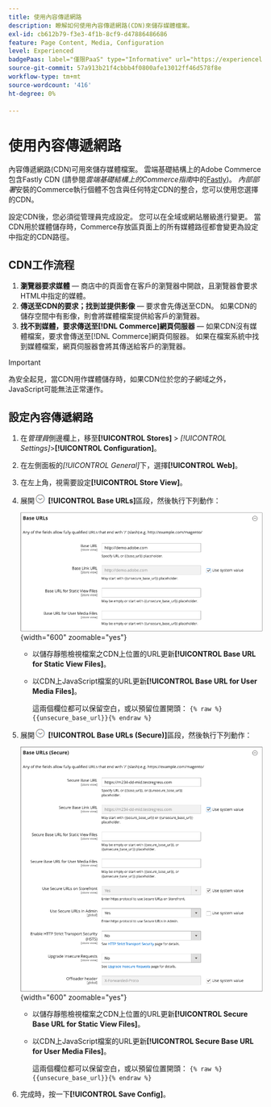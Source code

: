 ```yaml
---
title: 使用內容傳遞網路
description: 瞭解如何使用內容傳遞網路(CDN)來儲存媒體檔案。
exl-id: cb612b79-f3e3-4f1b-8cf9-d47886486686
feature: Page Content, Media, Configuration
level: Experienced
badgePaas: label="僅限PaaS" type="Informative" url="https://experienceleague.adobe.com/en/docs/commerce/user-guides/product-solutions" tooltip="僅適用於雲端專案(Adobe管理的PaaS基礎結構)和內部部署專案的Adobe Commerce 。"
source-git-commit: 57a913b21f4cbbb4f0800afe13012ff46d578f8e
workflow-type: tm+mt
source-wordcount: '416'
ht-degree: 0%

---
```


# 使用內容傳遞網路

內容傳遞網路(CDN)可用來儲存媒體檔案。 雲端基礎結構上的Adobe Commerce包含Fastly CDN (請參閱&#x200B;_雲端基礎結構上的Commerce指南_&#x200B;中的[Fastly](https://experienceleague.adobe.com/docs/commerce-cloud-service/user-guide/cdn/fastly.html))。 _內部部署_&#x200B;安裝的Commerce執行個體不包含與任何特定CDN的整合，您可以使用您選擇的CDN。

設定CDN後，您必須從管理員完成設定。 您可以在全域或網站層級進行變更。 當CDN用於媒體儲存時，Commerce存放區頁面上的所有媒體路徑都會變更為設定中指定的CDN路徑。

## CDN工作流程

1. **瀏覽器要求媒體** — 商店中的頁面會在客戶的瀏覽器中開啟，且瀏覽器會要求HTML中指定的媒體。
1. **傳送至CDN的要求；找到並提供影像** — 要求會先傳送至CDN。 如果CDN的儲存空間中有影像，則會將媒體檔案提供給客戶的瀏覽器。
1. **找不到媒體，要求傳送至[!DNL Commerce]網頁伺服器** — 如果CDN沒有媒體檔案，要求會傳送至[!DNL Commerce]網頁伺服器。 如果在檔案系統中找到媒體檔案，網頁伺服器會將其傳送給客戶的瀏覽器。

>[!IMPORTANT]
>
>為安全起見，當CDN用作媒體儲存時，如果CDN位於您的子網域之外，JavaScript可能無法正常運作。

## 設定內容傳遞網路

1. 在&#x200B;_管理員_&#x200B;側邊欄上，移至&#x200B;**[!UICONTROL Stores]** > _[!UICONTROL Settings]_>**[!UICONTROL Configuration]**。

1. 在左側面板的&#x200B;_[!UICONTROL General]_&#x200B;下，選擇&#x200B;**[!UICONTROL Web]**。

1. 在左上角，視需要設定&#x200B;**[!UICONTROL Store View]**。

1. 展開![展開選取器](../assets/icon-display-expand.png) **[!UICONTROL Base URLs]**&#x200B;區段，然後執行下列動作：

   ![一般設定 — 網頁基底URL](./assets/web-base-urls.png){width="600" zoomable="yes"}

   - 以儲存靜態檢視檔案之CDN上位置的URL更新&#x200B;**[!UICONTROL Base URL for Static View Files]**。

   - 以CDN上JavaScript檔案的URL更新&#x200B;**[!UICONTROL Base URL for User Media Files]**。

     這兩個欄位都可以保留空白，或以預留位置開頭： `{% raw %}{{unsecure_base_url}}{% endraw %}`

1. 展開![展開選取器](../assets/icon-display-expand.png) **[!UICONTROL Base URLs (Secure)]**&#x200B;區段，然後執行下列動作：

   ![一般設定 — Web基底URL （安全）](./assets/web-base-urls-secure.png){width="600" zoomable="yes"}

   - 以儲存靜態檢視檔案之CDN上位置的URL更新&#x200B;**[!UICONTROL Secure Base URL for Static View Files]**。

   - 以CDN上JavaScript檔案的URL更新&#x200B;**[!UICONTROL Secure Base URL for User Media Files]**。

     這兩個欄位都可以保留空白，或以預留位置開頭： `{% raw %}{{unsecure_base_url}}{% endraw %}`

1. 完成時，按一下&#x200B;**[!UICONTROL Save Config]**。
